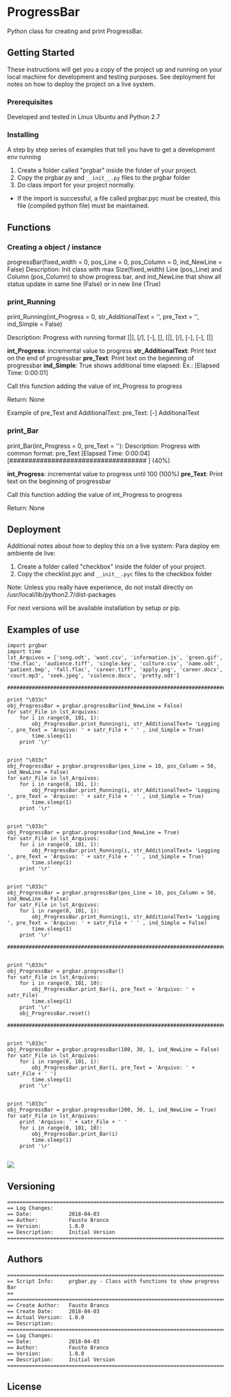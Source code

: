 # ProgressBar

Python class for creating and print ProgressBar.

## Getting Started

These instructions will get you a copy of the project up and running on your local machine for development and testing purposes. See deployment for notes on how to deploy the project on a live system.

### Prerequisites

Developed and tested in Linux Ubuntu and Python 2.7


### Installing

A step by step series of examples that tell you have to get a development env running

1. Create a folder called "prgbar" inside the folder of your project.
2. Copy the prgbar.py and `__init__.py` files to the prgbar folder
3. Do class import for your project normally.

* If the import is successful, a file called prgbar.pyc must be created, this file (compiled python file) must be maintained.

## Functions

### Creating a object / instance
progressBar(fixed_width = 0, pos_Line = 0, pos_Column = 0, ind_NewLine = False)
Description: Init class with max Size(fixed_width) Line (pos_Line) and Column (pos_Column) to show progress bar, and ind_NewLine that show all status update in same line (False) or in new line (True)

### print_Running

print_Running(int_Progress = 0, str_AdditionalText = '', pre_Text = '', ind_Simple = False)

Description: Progress with running format [|], [/], [-], [\], [|], [/], [-], [-], [|]

**int_Progress**: incremental value to progress 
**str_AdditionalText**: Print text on the end of progressbar
**pre_Text**: Print text on the beginning of progressbar
**ind_Simple**: True shows additional time elapsed: Ex.: [Elapsed Time: 0:00:01]

Call this function adding the value of int_Progress to progress

Return: None

Example of pre_Text and AdditionalText:
pre_Text: [-] AdditionalText
              

### print_Bar

print_Bar(int_Progress = 0, pre_Text = ''):
Description: Progress with common format: pre_Text [Elapsed Time: 0:00:04] [####################################                                                        ] (40%)

**int_Progress**: incremental value to progress until 100 (100%)
**pre_Text**: Print text on the beginning of progressbar

Call this function adding the value of int_Progress to progress

Return: None


## Deployment

Additional notes about how to deploy this on a live system:
Para deploy em ambiente de live:
1) Create a folder called "checkbox" inside the folder of your project.
2) Copy the checklist.pyc and `__init__.pyc` files to the checkbox folder

Note: Unless you really have experience, do not install directly on /usr/local/lib/python2.7/dist-packages

For next versions will be available installation by setup or pip.

## Examples of use

```
import prgbar
import time  
lst_Arquivos = ['song.odt', 'want.csv', 'information.js', 'green.gif', 'the.flac', 'audience.tiff', 'single.key', 'culture.csv', 'name.odt', 'patient.bmp', 'fall.flac', 'career.tiff', 'apply.png', 'career.docx', 'court.mp3', 'seek.jpeg', 'violence.docx', 'pretty.odt']

##############################################################################

print "\033c"
obj_ProgressBar = prgbar.progressBar(ind_NewLine = False)
for satr_File in lst_Arquivos:
    for i in range(0, 101, 1):
        obj_ProgressBar.print_Running(i, str_AdditionalText= 'Logging ', pre_Text = 'Arquivo: ' + satr_File + ' ' , ind_Simple = True)
        time.sleep(1)
    print '\r'


print "\033c"
obj_ProgressBar = prgbar.progressBar(pos_Line = 10, pos_Column = 50, ind_NewLine = False)
for satr_File in lst_Arquivos:
    for i in range(0, 101, 1):
        obj_ProgressBar.print_Running(i, str_AdditionalText= 'Logging ', pre_Text = 'Arquivo: ' + satr_File + ' ' , ind_Simple = True)
        time.sleep(1)
    print '\r'


print "\033c"
obj_ProgressBar = prgbar.progressBar(ind_NewLine = True)
for satr_File in lst_Arquivos:
    for i in range(0, 101, 1):
        obj_ProgressBar.print_Running(i, str_AdditionalText= 'Logging ', pre_Text = 'Arquivo: ' + satr_File + ' ' , ind_Simple = True)
        time.sleep(1)
    print '\r'
    

print "\033c"
obj_ProgressBar = prgbar.progressBar(pos_Line = 10, pos_Column = 50, ind_NewLine = False)
for satr_File in lst_Arquivos:
    for i in range(0, 101, 1):
        obj_ProgressBar.print_Running(i, str_AdditionalText= 'Logging ', pre_Text = 'Arquivo: ' + satr_File + ' ' , ind_Simple = False)
        time.sleep(1)
    print '\r'    
    
##############################################################################


print "\033c"
obj_ProgressBar = prgbar.progressBar()
for satr_File in lst_Arquivos:
    for i in range(0, 101, 10):
        obj_ProgressBar.print_Bar(i, pre_Text = 'Arquivo: ' + satr_File)
        time.sleep(1)
    print '\r'
    obj_ProgressBar.reset()

##############################################################################


print "\033c"
obj_ProgressBar = prgbar.progressBar(100, 30, 1, ind_NewLine = False)
for satr_File in lst_Arquivos:
    for i in range(0, 101, 1):
        obj_ProgressBar.print_Bar(i, pre_Text = 'Arquivo: ' + satr_File + ' ')
        time.sleep(1)
    print '\r'  

  
print "\033c"
obj_ProgressBar = prgbar.progressBar(200, 30, 1, ind_NewLine = True)
for satr_File in lst_Arquivos:
    print 'Arquivo: ' + satr_File + ' '
    for i in range(0, 101, 10):
        obj_ProgressBar.print_Bar(i)
        time.sleep(1)
    print '\r'  
    
```
[![](https://github.com/faustobranco/progressbar/blob/master/Capture.PNG)](https://github.com/faustobranco/progressbar/blob/master/Capture.PNG)

## Versioning
```
=======================================================================================
== Log Changes:
== Date:            2018-04-03
== Author:          Fausto Branco
== Version:         1.0.0
== Description:     Initial Version
=======================================================================================
```
## Authors
```
=======================================================================================
== Script Info:		prgbar.py - Class with functions to show progress Bar
==
=======================================================================================
== Create Author:	Fausto Branco
== Create Date:		2018-04-03
== Actual Version:  1.0.0
== Description:		
=======================================================================================
== Log Changes:
== Date:            2018-04-03
== Author:          Fausto Branco
== Version:         1.0.0
== Description:     Initial Version
=======================================================================================
```
## License



